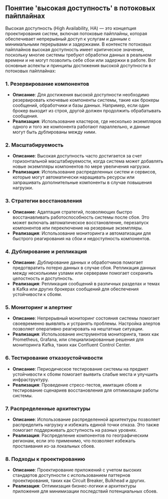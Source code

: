 ## Понятие 'высокая доступность' в потоковых пайплайнах

Высокая доступность (High Availability, HA) — это концепция проектирования систем, включая потоковые пайплайны, которая обеспечивает непрерывный доступ к услугам и данным с минимальными перерывами и задержками. В контексте потоковых пайплайнов высокая доступность имеет критическое значение, поскольку многие системы требуют обработки данных в реальном времени и не могут позволить себе сбои или задержки в работе. Вот основные аспекты и принципы достижения высокой доступности в потоковых пайплайнах:

### 1. **Резервирование компонентов**
- **Описание**: Для достижения высокой доступности необходимо резервировать ключевые компоненты системы, такие как брокеры сообщений, обработчики и базы данных. Например, если один брокер выходит из строя, другой должен продолжить обрабатывать сообщения.
- **Реализация**: Использование кластеров, где несколько экземпляров одного и того же компонента работают параллельно, и данные могут быть дублированы между ними.

### 2. **Масштабируемость**
- **Описание**: Высокая доступность часто достигается за счет горизонтальной масштабируемости, когда система может добавлять новые экземпляры компонентов по мере увеличения нагрузки.
- **Реализация**: Использование распределенных систем и сервисов, которые могут автоматически наращивать ресурсы или запрашивать дополнительные компоненты в случае повышения нагрузки.

### 3. **Стратегии восстановления**
- **Описание**: Адаптация стратегий, позволяющих быстро восстанавливать работоспособность системы после сбоя. Это может включать автоматическое восстановление, перезапуск компонентов или переключение на резервные экземпляры.
- **Реализация**: Использование мониторинга и автоматизации для быстрого реагирования на сбои и недоступность компонентов.

### 4. **Дублирование и репликация**
- **Описание**: Дублирование данных и обработчиков помогает предотвратить потерю данных в случае сбоя. Репликация данных между несколькими узлами или серверами помогает сохранить целостность и доступность.
- **Реализация**: Репликация сообщений в различных разделах и темах в Kafka или других брокерах сообщений для обеспечения устойчивости к сбоям.

### 5. **Мониторинг и алертинг**
- **Описание**: Непрерывный мониторинг состояния системы помогает своевременно выявлять и устранять проблемы. Настройка алертов позволяет оперативно реагировать на нештатные ситуации.
- **Реализация**: Использование инструментов мониторинга, таких как Prometheus, Grafana, или специализированные решения для мониторинга Kafka, таких как Confluent Control Center.

### 6. **Тестирование отказоустойчивости**
- **Описание**: Периодическое тестирование системы на предмет устойчивости к сбоям помогает выявить слабые места и улучшить инфраструктуру.
- **Реализация**: Проведение стресс-тестов, имитация сбоев и тестирование сценариев восстановления для оптимизации работы системы.

### 7. **Распределенные архитектуры**
- **Описание**: Использование распределенной архитектуры позволяет распределить нагрузку и избежать единой точки отказа. Это также помогает поддерживать доступность на разных уровнях.
- **Реализация**: Распределение компонентов по географическим регионам, если это применимо, что позволяет избежать простаивания из-за локальных сбоев.

### 8. **Подходы к проектированию**
- **Описание**: Проектирование приложений с учетом высоких стандартов доступности с использованием паттернов проектирования, таких как Circuit Breaker, Bulkhead и других.
- **Реализация**: Оптимизация бизнес-логики и архитектуры приложения для минимизации последствий потенциальных сбоев.